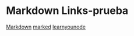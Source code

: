 # Markdown Links-prueba
[Markdown](https://es.wikipedia.org/wiki/Markdown)
[marked](https://github.com/markedjs/marked) 
[learnyounode](https://github.com/workshopper/learnyounode)